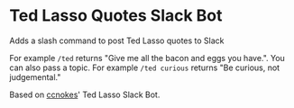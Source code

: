 # Ted Lasso Quotes Slack Bot
Adds a slash command to post Ted Lasso quotes to Slack

For example `/ted` returns "Give me all the bacon and eggs you have.". 
You can also pass a topic. For example `/ted curious` returns "Be curious, not judgemental."

Based on [ccnokes](https://github.com/ccnokes)' Ted Lasso Slack Bot.
